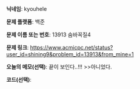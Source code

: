 **닉네임**: kyouhele

**문제 플랫폼**: 백준

**문제 이름 또는 번호**: 13913 숨바꼭질4

**문제 링크**: https://www.acmicpc.net/status?user_id=shining9&problem_id=13913&from_mine=1

**오늘의 메모(선택)**: 끝이 보인다..!!! >>아니었다.

**코드(선택)**:

```